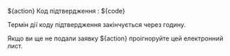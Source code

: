 ${action} Код підтвердження : ${code}

Термін дії коду підтвердження закінчується через годину.

Якщо ви ще не подали заявку ${action} проігноруйте цей електронний лист.
